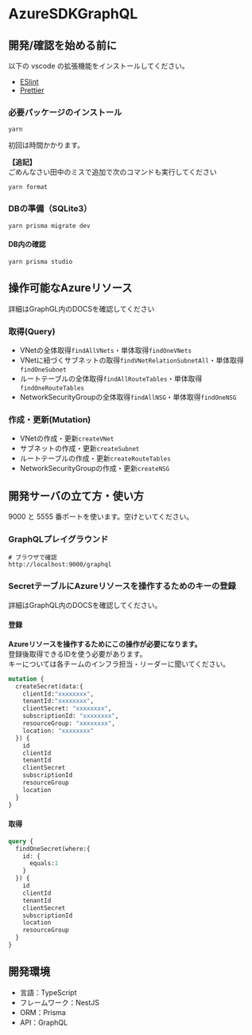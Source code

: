 # AzureSDKGraphQL

## 開発/確認を始める前に

以下の vscode の拡張機能をインストールしてください。

- [ESlint](https://marketplace.visualstudio.com/items?itemName=dbaeumer.vscode-eslint)
- [Prettier](https://marketplace.visualstudio.com/items?itemName=esbenp.prettier-vscode)

### 必要パッケージのインストール 
```console
yarn
```

初回は時間かかります。

**【追記】**  
ごめんなさい田中のミスで追加で次のコマンドも実行してください
```console
yarn format
```

### DBの準備（SQLite3）
```console
yarn prisma migrate dev
```

#### DB内の確認
```console
yarn prisma studio
```

## 操作可能なAzureリソース
詳細はGraphGL内のDOCSを確認してください
### 取得(Query)
- VNetの全体取得`findAllVNets`・単体取得`findOneVNets`
- VNetに紐づくサブネットの取得`findVNetRelationSubnetAll`・単体取得`findOneSubnet`
- ルートテーブルの全体取得`findAllRouteTables`・単体取得`findOneRouteTables`
- NetworkSecurityGroupの全体取得`findAllNSG`・単体取得`findOneNSG`

### 作成・更新(Mutation)
- VNetの作成・更新`createVNet`
- サブネットの作成・更新`createSubnet`
- ルートテーブルの作成・更新`createRouteTables`
- NetworkSecurityGroupの作成・更新`createNSG`

## 開発サーバの立て方・使い方

9000 と 5555 番ポートを使います。空けといてください。

### GraphQLプレイグラウンド
```
# ブラウザで確認
http://localhost:9000/graphql
```

### SecretテーブルにAzureリソースを操作するためのキーの登録
詳細はGraphQL内のDOCSを確認してください。

#### 登録
**Azureリソースを操作するためにこの操作が必要になります。**  
登録後取得できるIDを使う必要があります。  
キーについては各チームのインフラ担当・リーダーに聞いてください。

```graphql
mutation {
  createSecret(data:{
    clientId:"xxxxxxxx",
    tenantId:"xxxxxxxx",
    clientSecret: "xxxxxxxx",
    subscriptionId: "xxxxxxxx",
    resourceGroup: "xxxxxxxx",
    location: "xxxxxxxx"
  }) {
    id
    clientId
    tenantId
    clientSecret
    subscriptionId
    resourceGroup
    location
  }
}
```

#### 取得
```graphql
query {
  findOneSecret(where:{
    id: {
      equals:1
    }
  }) {
    id
    clientId
    tenantId
    clientSecret
    subscriptionId
    location
    resourceGroup
  }
}
```

## 開発環境
- 言語：TypeScript
- フレームワーク：NestJS
- ORM：Prisma
- API：GraphQL
